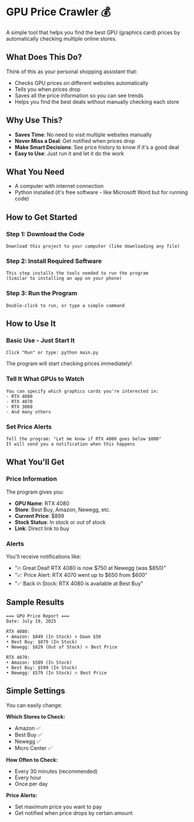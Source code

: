 # GPU Price Crawler 💰

A simple tool that helps you find the best GPU (graphics card) prices by automatically checking multiple online stores.

## What Does This Do?

Think of this as your personal shopping assistant that:
- Checks GPU prices on different websites automatically
- Tells you when prices drop
- Saves all the price information so you can see trends
- Helps you find the best deals without manually checking each store

## Why Use This?

- **Saves Time**: No need to visit multiple websites manually
- **Never Miss a Deal**: Get notified when prices drop
- **Make Smart Decisions**: See price history to know if it's a good deal
- **Easy to Use**: Just run it and let it do the work

## What You Need

- A computer with internet connection
- Python installed (it's free software - like Microsoft Word but for running code)

## How to Get Started

### Step 1: Download the Code
```
Download this project to your computer (like downloading any file)
```

### Step 2: Install Required Software
```
This step installs the tools needed to run the program
(Similar to installing an app on your phone)
```

### Step 3: Run the Program
```
Double-click to run, or type a simple command
```

## How to Use It

### Basic Use - Just Start It
```
Click "Run" or type: python main.py
```
The program will start checking prices immediately!

### Tell It What GPUs to Watch
```
You can specify which graphics cards you're interested in:
- RTX 4080
- RTX 4070  
- RTX 3060
- And many others
```

### Set Price Alerts
```
Tell the program: "Let me know if RTX 4080 goes below $800"
It will send you a notification when this happens
```

## What You'll Get

### Price Information
The program gives you:
- **GPU Name**: RTX 4080
- **Store**: Best Buy, Amazon, Newegg, etc.
- **Current Price**: $899
- **Stock Status**: In stock or out of stock
- **Link**: Direct link to buy

### Alerts
You'll receive notifications like:
- "🔥 Great Deal! RTX 4080 is now $750 at Newegg (was $850)"
- "📈 Price Alert: RTX 4070 went up to $650 from $600"
- "✅ Back in Stock: RTX 4080 is available at Best Buy"

## Sample Results

```
=== GPU Price Report ===
Date: July 19, 2025

RTX 4080:
• Amazon: $849 (In Stock) ⬇️ Down $50
• Best Buy: $879 (In Stock)
• Newegg: $829 (Out of Stock) 🔥 Best Price

RTX 4070:
• Amazon: $589 (In Stock)
• Best Buy: $599 (In Stock) 
• Newegg: $579 (In Stock) 🔥 Best Price
```

## Simple Settings

You can easily change:

**Which Stores to Check:**
- Amazon ✅
- Best Buy ✅  
- Newegg ✅
- Micro Center ✅

**How Often to Check:**
- Every 30 minutes (recommended)
- Every hour
- Once per day

**Price Alerts:**
- Set maximum price you want to pay
- Get notified when price drops by certain amount
